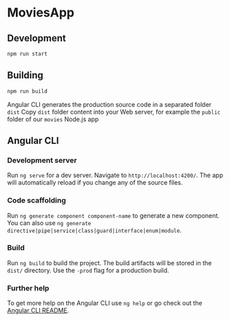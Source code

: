 # MoviesApp

## Development
```sh
npm run start
```

## Building
```sh
npm run build
```
Angular CLI generates the production source code in a separated folder `dist`
Copy `dist` folder content into your Web server, for example the `public` folder of our `movies` Node.js app


## Angular CLI 

### Development server

Run `ng serve` for a dev server. Navigate to `http://localhost:4200/`. The app will automatically reload if you change any of the source files.

### Code scaffolding

Run `ng generate component component-name` to generate a new component. You can also use `ng generate directive|pipe|service|class|guard|interface|enum|module`.

### Build

Run `ng build` to build the project. The build artifacts will be stored in the `dist/` directory. Use the `-prod` flag for a production build.

### Further help

To get more help on the Angular CLI use `ng help` or go check out the [Angular CLI README](https://github.com/angular/angular-cli/blob/master/README.md).
